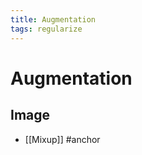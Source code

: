```yaml
---
title: Augmentation
tags: regularize
---
```


# Augmentation

## Image
- [[Mixup]]
#anchor




































































